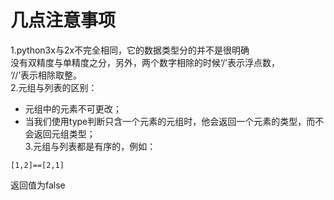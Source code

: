 # 几点注意事项
1.python3x与2x不完全相同，它的数据类型分的并不是很明确  
没有双精度与单精度之分，另外，两个数字相除的时候‘/’表示浮点数，  
‘//’表示相除取整。  
2.元组与列表的区别：
- 元组中的元素不可更改；
- 当我们使用type判断只含一个元素的元组时，他会返回一个元素的类型，而不会返回元组类型；  
3.元组与列表都是有序的，例如：  
```
[1,2]==[2,1]
```
返回值为false
